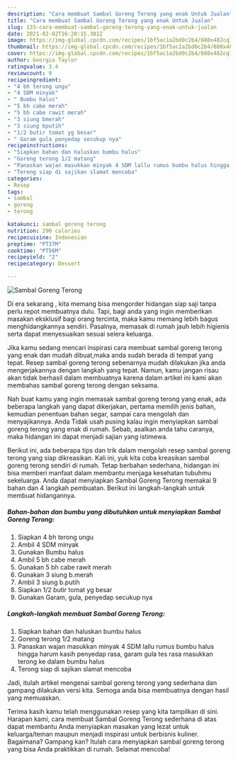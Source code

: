 ```yaml
---
description: "Cara membuat Sambal Goreng Terong yang enak Untuk Jualan"
title: "Cara membuat Sambal Goreng Terong yang enak Untuk Jualan"
slug: 133-cara-membuat-sambal-goreng-terong-yang-enak-untuk-jualan
date: 2021-02-02T16:20:15.301Z
image: https://img-global.cpcdn.com/recipes/1bf5ac1a2bd0c2b4/680x482cq70/sambal-goreng-terong-foto-resep-utama.jpg
thumbnail: https://img-global.cpcdn.com/recipes/1bf5ac1a2bd0c2b4/680x482cq70/sambal-goreng-terong-foto-resep-utama.jpg
cover: https://img-global.cpcdn.com/recipes/1bf5ac1a2bd0c2b4/680x482cq70/sambal-goreng-terong-foto-resep-utama.jpg
author: Georgia Taylor
ratingvalue: 3.4
reviewcount: 9
recipeingredient:
- "4 bh terong ungu"
- "4 SDM minyak"
- " Bumbu halus"
- "5 bh cabe merah"
- "5 bh cabe rawit merah"
- "3 siung bmerah"
- "3 siung bputih"
- "1/2 butir tomat yg besar"
- " Garam gula penyedap secukup nya"
recipeinstructions:
- "Siapkan bahan dan haluskan bumbu halus"
- "Goreng terong 1/2 matang"
- "Panaskan wajan masukkan minyak 4 SDM lallu rumus bumbu halus hingga harum kasih penyedap rasa, garam gula tes rasa masukkan terong ke dalam bumbu halus"
- "Terong siap di sajikan slamat mencoba"
categories:
- Resep
tags:
- sambal
- goreng
- terong

katakunci: sambal goreng terong 
nutrition: 290 calories
recipecuisine: Indonesian
preptime: "PT37M"
cooktime: "PT56M"
recipeyield: "2"
recipecategory: Dessert

---
```



![Sambal Goreng Terong](https://img-global.cpcdn.com/recipes/1bf5ac1a2bd0c2b4/680x482cq70/sambal-goreng-terong-foto-resep-utama.jpg)

Di era  sekarang , kita memang bisa mengorder hidangan siap saji tanpa perlu repot membuatnya dulu. Tapi, bagi anda yang ingin memberikan masakan eksklusif bagi orang tercinta, maka kamu memang lebih bagus menghidangkannya sendiri. Pasalnya, memasak di rumah jauh lebih higienis serta dapat menyesuaikan sesuai selera keluarga.

Jika kamu sedang mencari inspirasi cara membuat sambal goreng terong yang enak dan mudah dibuat,maka anda sudah berada di tempat yang tepat. Resep sambal goreng terong  sebenarnya mudah dilakukan jika anda mengerjakannya dengan langkah yang tepat. Namun, kamu jangan risau akan tidak berhasil dalam membuatnya 
karena dalam artikel ini kami akan membahas sambal goreng terong dengan seksama.  



Nah buat kamu yang ingin memasak sambal goreng terong yang enak, ada beberapa langkah yang dapat dikerjakan, pertama memilih jenis bahan, kemudian penentuan bahan segar, sampai cara mengolah dan menyajikannya. Anda Tidak usah pusing kalau ingin menyiapkan sambal goreng terong yang enak di rumah. Sebab, asalkan anda  tahu caranya, maka hidangan ini dapat menjadi sajian yang istimewa.

Berikut ini, ada beberapa tips dan trik dalam mengolah resep sambal goreng terong yang siap dikreasikan. Kali ini, yuk kita coba kreasikan sambal goreng terong sendiri di rumah. Tetap berbahan sederhana, hidangan ini bisa memberi manfaat dalam membantu menjaga kesehatan tubuhmu sekeluarga. Anda dapat menyiapkan Sambal Goreng Terong memakai 9 bahan dan 4 langkah pembuatan. Berikut ini langkah-langkah untuk membuat hidangannya.

<!--inarticleads1-->

##### Bahan-bahan dan bumbu yang dibutuhkan untuk menyiapkan Sambal Goreng Terong:

1. Siapkan 4 bh terong ungu
1. Ambil 4 SDM minyak
1. Gunakan  Bumbu halus
1. Ambil 5 bh cabe merah
1. Gunakan 5 bh cabe rawit merah
1. Gunakan 3 siung b.merah
1. Ambil 3 siung b.putih
1. Siapkan 1/2 butir tomat yg besar
1. Gunakan  Garam, gula, penyedap secukup nya




<!--inarticleads2-->

##### Langkah-langkah membuat Sambal Goreng Terong:

1. Siapkan bahan dan haluskan bumbu halus
1. Goreng terong 1/2 matang
1. Panaskan wajan masukkan minyak 4 SDM lallu rumus bumbu halus hingga harum kasih penyedap rasa, garam gula tes rasa masukkan terong ke dalam bumbu halus
1. Terong siap di sajikan slamat mencoba




Jadi, itulah artikel mengenai  sambal goreng terong  yang sederhana dan gampang dilakukan versi kita. Semoga anda bisa membuatnya dengan hasil yang memuaskan. 

Terima kasih kamu telah menggunakan resep yang kita tampilkan di sini. Harapan kami, cara membuat  Sambal Goreng Terong sederhana di atas dapat membantu Anda menyiapkan masakan yang lezat untuk keluarga/teman maupun menjadi inspirasi untuk berbisnis kuliner. Bagaimana? Gampang kan? Itulah cara menyiapkan sambal goreng terong yang bisa Anda praktikkan di rumah. Selamat mencoba!

